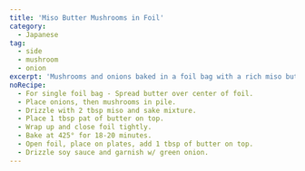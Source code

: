 ```yaml
---
title: 'Miso Butter Mushrooms in Foil'
category:
  - Japanese
tag:
  - side
  - mushroom
  - onion
excerpt: 'Mushrooms and onions baked in a foil bag with a rich miso butter sauce create a tender, umami-packed dish that is both aromatic and delicious.'
noRecipe:
  - For single foil bag - Spread butter over center of foil.
  - Place onions, then mushrooms in pile.
  - Drizzle with 2 tbsp miso and sake mixture.
  - Place 1 tbsp pat of butter on top.
  - Wrap up and close foil tightly.
  - Bake at 425° for 18-20 minutes.
  - Open foil, place on plates, add 1 tbsp of butter on top.
  - Drizzle soy sauce and garnish w/ green onion.
---
```

